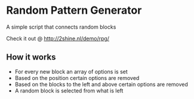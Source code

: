 # Random Pattern Generator
A simple script that connects random blocks

Check it out @ http://2shine.nl/demo/rpg/

## How it works
* For every new block an array of options is set
* Based on the position certain options are removed
* Based on the blocks to the left and above certain options are removed
* A random block is selected from what is left
